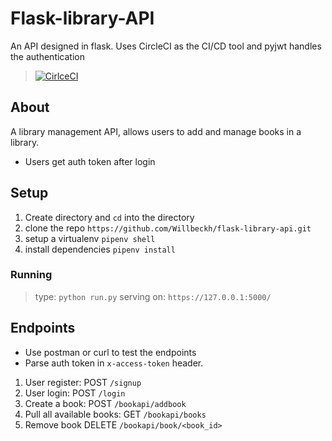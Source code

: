 # Flask-library-API
An API designed in flask. Uses CircleCI as the CI/CD tool and pyjwt handles the authentication


> [![CirlceCI](https://circleci.com/gh/Willbeckh/flask-library-api.svg?style=shield&circle-token=4b0a99f43a311a0f51730baa3bb59c2ed1d9939e)](https://app.circleci.com/pipelines/github/Willbeckh/flask-library-api/28/workflows/ef28d682-866b-45e6-a75d-50df279a4fd1/jobs/47)

## About
A library management API, allows users to add and manage books in a library.
- Users get auth token after login
## Setup
1. Create directory and `cd` into the directory
2. clone the repo `https://github.com/Willbeckh/flask-library-api.git`
3. setup a virtualenv `pipenv shell`
4. install dependencies `pipenv install`

### Running
> type: `python run.py`
> serving on: `https://127.0.0.1:5000/`

## Endpoints
- Use postman or curl to test the endpoints
- Parse auth token in `x-access-token` header.
1. User register: POST `/signup`
2. User login: POST `/login`
3. Create a book: POST `/bookapi/addbook`
4. Pull all available books: GET `/bookapi/books`
5. Remove book DELETE `/bookapi/book/<book_id>`